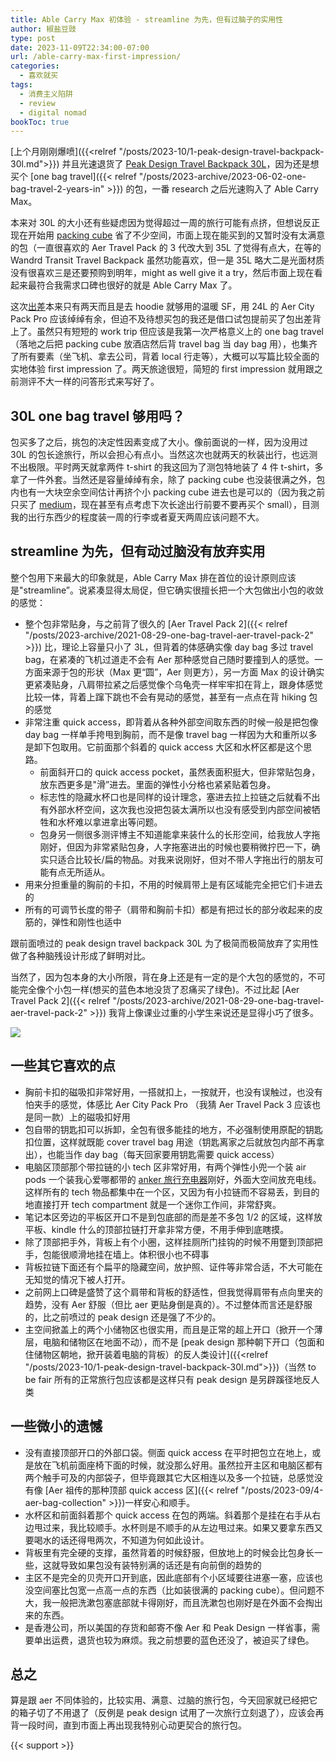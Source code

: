 ```yaml
---
title: Able Carry Max 初体验 - streamline 为先，但有过脑子的实用性
author: 椒盐豆豉
type: post
date: 2023-11-09T22:34:00-07:00
url: /able-carry-max-first-impression/
categories:
  - 喜欢就买
tags:
  - 消费主义陷阱
  - review
  - digital nomad
bookToc: true
---
```


[上个月刚刚爆喷]({{<relref "/posts/2023-10/1-peak-design-travel-backpack-30l.md">}}) 并且光速退货了 [Peak Design Travel Backpack 30L](https://amzn.to/48bc6xD)，因为还是想买个 [one bag travel]({{< relref "/posts/2023-archive/2023-06-02-one-bag-travel-2-years-in" >}}) 的包，一番 research 之后光速购入了 Able Carry Max。

本来对 30L 的大小还有些疑虑因为觉得超过一周的旅行可能有点挤，但想说反正现在开始用 [packing cube](https://amzn.to/3KjGlrK) 省了不少空间，市面上现在能买到的又暂时没有太满意的包（一直很喜欢的 Aer Travel Pack 的 3 代改大到 35L 了觉得有点大，在等的 Wandrd Transit Travel Backpack 虽然功能喜欢，但一是 35L 略大二是光面材质没有很喜欢三是还要预购到明年，might as well give it a try，然后市面上现在看起来最符合我需求口碑也很好的就是 Able Carry Max 了。

这次[出差](https://douchi.space/@mtfront/111379717150970486)本来只有两天而且是去 hoodie 就够用的温暖 SF，用 24L 的 Aer City Pack Pro 应该绰绰有余，但迫不及待想买包的我还是借口试包提前买了包出差背上了。虽然只有短短的 work trip 但应该是我第一次严格意义上的 one bag travel（落地之后把 packing cube 放酒店然后背 travel bag 当 day bag 用），也集齐了所有要素（坐飞机、拿去公司，背着 local 行走等），大概可以写篇比较全面的实地体验 first impression 了。两天旅途很短，简短的 first impression 就用跟之前测评不大一样的问答形式来写好了。

<!--more-->

## 30L one bag travel 够用吗？

包买多了之后，挑包的决定性因素变成了大小。像前面说的一样，因为没用过 30L 的包长途旅行，所以会担心有点小。当然这次也就两天的秋装出行，也远测不出极限。平时两天就拿两件 t-shirt 的我这回为了测包特地装了 4 件 t-shirt，多拿了一件外套。当然还是容量绰绰有余，除了 packing cube 也没装很满之外，包内也有一大块空余空间估计再挤个小 packing cube 进去也是可以的（因为我之前只买了 [medium](https://amzn.to/3KjGlrK)，现在甚至有点考虑下次长途出行前要不要再买个 small），目测我的出行东西少的程度装一周的行李或者夏天两周应该问题不大。

## streamline 为先，但有动过脑没有放弃实用

整个包用下来最大的印象就是，Able Carry Max 排在首位的设计原则应该是"streamline”。说紧凑显得太局促，但它确实很擅长把一个大包做出小包的收敛的感觉：

- 整个包非常贴身，与之前背了很久的 [Aer Travel Pack 2]({{< relref "/posts/2023-archive/2021-08-29-one-bag-travel-aer-travel-pack-2" >}}) 比，理论上容量只小了 3L，但背着的体感确实像 day bag 多过 travel bag，在紧凑的飞机过道走不会有 Aer 那种感觉自己随时要撞到人的感觉。一方面来源于包的形状（Max 更“圆”，Aer 则更方），另一方面 Max 的设计确实更紧凑贴身，八肩带拉紧之后感觉像个乌龟壳一样牢牢扣在背上，跟身体感觉比较一体，背着上蹿下跳也不会有晃动的感觉，甚至有一点点在背 hiking 包的感觉
- 非常注重 quick access，即背着从各种外部空间取东西的时候一般是把包像 day bag 一样单手挎甩到胸前，而不是像 travel bag 一样因为大和重所以多是卸下包取用。它前面那个斜着的 quick access 大区和水杯区都是这个思路。
  - 前面斜开口的 quick access pocket，虽然表面积挺大，但非常贴包身，放东西更多是"滑”进去。里面的弹性小分格也紧紧贴着包身。
  - 标志性的隐藏水杯口也是同样的设计理念，塞进去拉上拉链之后就看不出有外部水杯空间，这次我也没把包装太满所以也没有感受到内部空间被牺牲和水杯难以拿进拿出等问题。
  - 包身另一侧很多测评博主不知道能拿来装什么的长形空间，给我放人字拖刚好，但因为非常紧贴包身，人字拖塞进出的时候也要稍微拧巴一下，确实只适合比较长/扁的物品。对我来说刚好，但对不带人字拖出行的朋友可能有点无所适从。
- 用来分担重量的胸前的卡扣，不用的时候肩带上是有区域能完全把它们卡进去的
- 所有的可调节长度的带子（肩带和胸前卡扣）都是有把过长的部分收起来的皮筋的，弹性和刚性也适中

跟前面喷过的 peak design travel backpack 30L 为了极简而极简放弃了实用性做了各种脑残设计形成了鲜明对比。

当然了，因为包本身的大小所限，背在身上还是有一定的是个大包的感觉的，不可能完全像个小包一样(想买的蓝色本地没货了忍痛买了绿色)。不过比起 [Aer Travel Pack 2]({{< relref "/posts/2023-archive/2021-08-29-one-bag-travel-aer-travel-pack-2" >}}) 我背上像课业过重的小学生来说还是显得小巧了很多。

![](https://media.douchi.space/douchi/media_attachments/files/111/384/922/910/489/751/original/a25402a4b0216062.png)

## 一些其它喜欢的点
- 胸前卡扣的磁吸扣非常好用，一搭就扣上，一按就开，也没有误触过，也没有怕夹手的感觉，体感比 Aer City Pack Pro （我猜 Aer Travel Pack 3 应该也是同一款）上的磁吸扣好用
- 包自带的钥匙扣可以拆卸，全包有很多能挂的地方，不必强制使用原配的钥匙扣位置，这样就既能 cover travel bag 用途（钥匙离家之后就放包内部不再拿出），也能当作 day bag（每天回家要用钥匙需要 quick access）
- 电脑区顶部那个带拉链的小 tech 区非常好用，有两个弹性小兜一个装 air pods 一个装我心爱哪都带的 [anker 旅行充电器](https://amzn.to/3Z6LwkB)刚好，外面大空间放充电线。这样所有的 tech 物品都集中在一个区，又因为有小拉链而不容易丢，到目的地直接打开 tech compartment 就是一个迷你工作间，非常舒爽。
- 笔记本区旁边的平板区开口不是到包底部的而是差不多包 1/2 的区域，这样放平板、kindle 什么的顶部拉链打开拿非常方便，不用手伸到底瞎摸。
- 除了顶部把手外，背板上有个小圈，这样挂厕所门挂钩的时候不用蹩到顶部把手，包能很顺滑地挂在墙上。体积很小也不碍事
- 背板拉链下面还有个扁平的隐藏空间，放护照、证件等非常合适，不大可能在无知觉的情况下被人打开。
- 之前网上口碑是盛赞了这个肩带和背板的舒适性，但我觉得肩带有点向里夹的趋势，没有 Aer 舒服（但比 aer 更贴身倒是真的）。不过整体而言还是舒服的，比之前喷过的 peak design 还是强了不少的。
- 主空间掀盖上的两个小储物区也很实用，而且是正常的超上开口（掀开一个薄层，电脑和储物区在地面不动），而不是 [peak design 那种朝下开口（包面和住储物区朝地，掀开装着电脑的背板）的反人类设计]({{<relref "/posts/2023-10/1-peak-design-travel-backpack-30l.md">}})（当然 to be fair 所有的正常旅行包应该都是这样只有 peak design 是另辟蹊径地反人类

## 一些微小的遗憾

- 没有直接顶部开口的外部口袋。侧面 quick access 在平时把包立在地上，或是放在飞机前面座椅下面的时候，就没那么好用。虽然拉开主区和电脑区都有两个触手可及的内部袋子，但毕竟跟其它大区相连以及多一个拉链，总感觉没有像 [Aer 祖传的那种顶部 quick access 区]({{< relref "/posts/2023-09/4-aer-bag-collection" >}})一样安心和顺手。
- 水杯区和前面斜着那个 quick access 在包的两端。斜着那个是挂在右手从右边甩过来，我比较顺手。水杯则是不顺手的从左边甩过来。如果又要拿东西又要喝水的话还得甩两次，不知道为何如此设计。
- 背板里有完全硬的支撑，虽然背着的时候舒服，但放地上的时候会比包身长一些，这就导致如果包没有装特别满的话还是有向前倒的趋势的
- 主区不是完全的贝壳开口开到底，因此底部有个小区域要往进塞一塞，应该也没空间塞比包宽一点高一点的东西（比如装很满的 packing cube）。但问题不大，我一般把洗漱包塞底部就卡得刚好，而且洗漱包也刚好是在外面不会掏出来的东西。
- 是香港公司，所以美国的存货和邮寄不像 Aer 和 Peak Design 一样省事，需要单出运费，退货也较为麻烦。我之前想要的蓝色还没了，被迫买了绿色。

## 总之
算是跟 aer 不同体验的，比较实用、满意、过脑的旅行包，今天回家就已经把它的箱子切了不用退了（反例是 peak design 试用了一次旅行立刻退了），应该会再背一段时间，直到市面上再出现我特别心动更契合的旅行包。

{{< support >}}